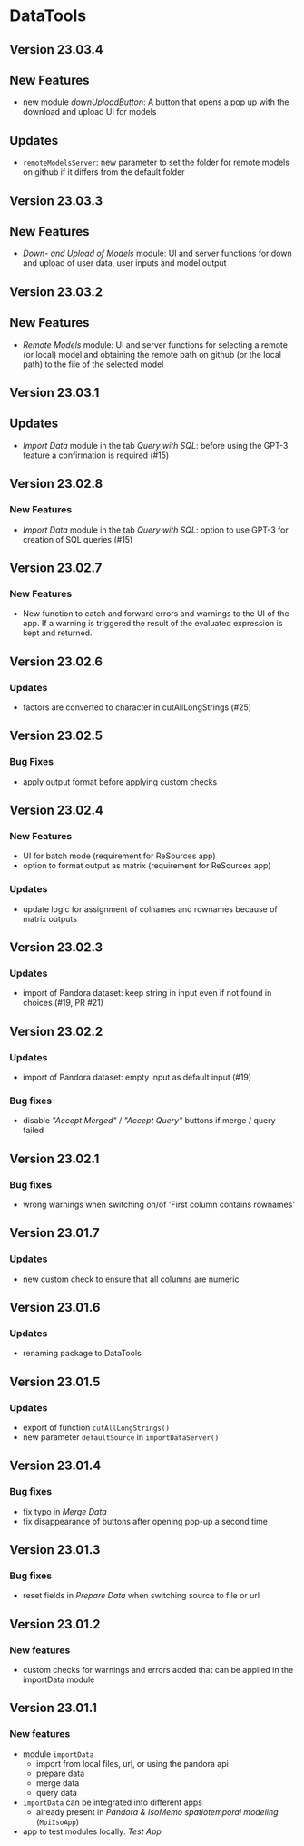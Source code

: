 # DataTools

## Version 23.03.4

## New Features
- new module _downUploadButton_: A button that opens a pop up with the download and upload UI for
models

## Updates
- `remoteModelsServer`: new parameter to set the folder for remote models on github if it differs
from the default folder

## Version 23.03.3

## New Features
- _Down- and Upload of Models_ module: UI and server functions for down and upload of user data, 
user inputs and model output

## Version 23.03.2

## New Features
- _Remote Models_ module: UI and server functions for selecting a remote (or local) model and
obtaining the remote path on github (or the local path) to the file of the selected model

## Version 23.03.1

## Updates
- _Import Data_ module in the tab _Query with SQL_: before using the GPT-3 feature a confirmation 
is required (#15)

## Version 23.02.8

### New Features
- _Import Data_ module in the tab _Query with SQL_: option to use GPT-3 for creation of SQL
queries (#15)

## Version 23.02.7

### New Features
- New function to catch and forward errors and warnings to the UI of the app. If a warning is 
triggered the result of the evaluated expression is kept and returned.

## Version 23.02.6

### Updates
- factors are converted to character in cutAllLongStrings (#25)

## Version 23.02.5

### Bug Fixes
- apply output format before applying custom checks

## Version 23.02.4

### New Features
- UI for batch mode (requirement for ReSources app)
- option to format output as matrix (requirement for ReSources app)

### Updates
- update logic for assignment of colnames and rownames because of matrix outputs

## Version 23.02.3

### Updates
- import of Pandora dataset: keep string in input even if not found in choices (#19, PR #21)

## Version 23.02.2

### Updates
- import of Pandora dataset: empty input as default input (#19)

### Bug fixes
- disable _"Accept Merged"_ / _"Accept Query"_ buttons if merge / query failed

## Version 23.02.1

### Bug fixes
- wrong warnings when switching on/of 'First column contains rownames' 

## Version 23.01.7

### Updates
- new custom check to ensure that all columns are numeric

## Version 23.01.6

### Updates
- renaming package to DataTools

## Version 23.01.5

### Updates
- export of function `cutAllLongStrings()`
- new parameter `defaultSource` in `importDataServer()`

## Version 23.01.4

### Bug fixes
- fix typo in _Merge Data_
- fix disappearance of buttons after opening pop-up a second time

## Version 23.01.3

### Bug fixes
- reset fields in _Prepare Data_ when switching source to file or url

## Version 23.01.2

### New features
- custom checks for warnings and errors added that can be applied in the importData module

## Version 23.01.1

### New features
- module `importData` 
  - import from local files, url, or using the pandora api
  - prepare data
  - merge data
  - query data
- `importData` can be integrated into different apps
  - already present in _Pandora & IsoMemo spatiotemporal modeling_ (`MpiIsoApp`)
- app to test modules locally: _Test App_ 
